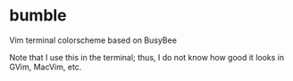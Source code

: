 # bumble
Vim terminal colorscheme based on BusyBee

Note that I use this in the terminal; thus, I do not know how good it looks in GVim, MacVim, etc.
